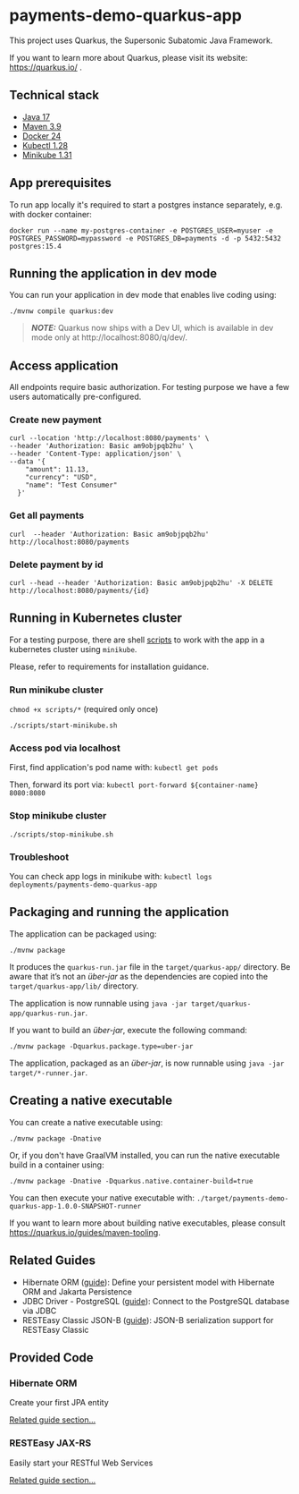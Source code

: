 # payments-demo-quarkus-app

This project uses Quarkus, the Supersonic Subatomic Java Framework.

If you want to learn more about Quarkus, please visit its website: https://quarkus.io/ .

## Technical stack

- [Java 17](https://docs.oracle.com/en/java/javase/17/install/overview-jdk-installation.html)
- [Maven 3.9](https://maven.apache.org/install.html)
- [Docker 24](https://docs.docker.com/desktop/)
- [Kubectl 1.28](https://docs.aws.amazon.com/eks/latest/userguide/install-kubectl.html)
- [Minikube 1.31](https://minikube.sigs.k8s.io/docs/start/)

## App prerequisites
To run app locally it's required to start a postgres instance separately, e.g. with docker container:
```shell
docker run --name my-postgres-container -e POSTGRES_USER=myuser -e POSTGRES_PASSWORD=mypassword -e POSTGRES_DB=payments -d -p 5432:5432 postgres:15.4
```

## Running the application in dev mode

You can run your application in dev mode that enables live coding using:
```shell script
./mvnw compile quarkus:dev
```

> **_NOTE:_**  Quarkus now ships with a Dev UI, which is available in dev mode only at http://localhost:8080/q/dev/.

## Access application
All endpoints require basic authorization. 
For testing purpose we have a few users automatically pre-configured. 

### Create new payment
```shell
curl --location 'http://localhost:8080/payments' \
--header 'Authorization: Basic am9objpqb2hu' \
--header 'Content-Type: application/json' \
--data '{
    "amount": 11.13, 
    "currency": "USD", 
    "name": "Test Consumer"
  }'
```
### Get all payments
```shell
curl  --header 'Authorization: Basic am9objpqb2hu' http://localhost:8080/payments
```

### Delete payment by id
```shell
curl --head --header 'Authorization: Basic am9objpqb2hu' -X DELETE http://localhost:8080/payments/{id}
```

## Running in Kubernetes cluster
For a testing purpose, there are shell [scripts](scripts) to work with the app in a kubernetes cluster using `minikube`.

Please, refer to requirements for installation guidance. 

### Run minikube cluster
`chmod +x scripts/*` (required only once)

```shell
./scripts/start-minikube.sh
```

### Access pod via localhost
First, find application's pod name with:
`kubectl get pods`

Then, forward its port via:
`kubectl port-forward ${container-name} 8080:8080`

### Stop minikube cluster
```shell
./scripts/stop-minikube.sh
```

### Troubleshoot

You can check app logs in minikube with: `kubectl logs deployments/payments-demo-quarkus-app`


## Packaging and running the application

The application can be packaged using:
```shell script
./mvnw package
```
It produces the `quarkus-run.jar` file in the `target/quarkus-app/` directory.
Be aware that it’s not an _über-jar_ as the dependencies are copied into the `target/quarkus-app/lib/` directory.

The application is now runnable using `java -jar target/quarkus-app/quarkus-run.jar`.

If you want to build an _über-jar_, execute the following command:
```shell script
./mvnw package -Dquarkus.package.type=uber-jar
```

The application, packaged as an _über-jar_, is now runnable using `java -jar target/*-runner.jar`.

## Creating a native executable

You can create a native executable using: 
```shell script
./mvnw package -Dnative
```

Or, if you don't have GraalVM installed, you can run the native executable build in a container using: 
```shell script
./mvnw package -Dnative -Dquarkus.native.container-build=true
```

You can then execute your native executable with: `./target/payments-demo-quarkus-app-1.0.0-SNAPSHOT-runner`

If you want to learn more about building native executables, please consult https://quarkus.io/guides/maven-tooling.

## Related Guides

- Hibernate ORM ([guide](https://quarkus.io/guides/hibernate-orm)): Define your persistent model with Hibernate ORM and Jakarta Persistence
- JDBC Driver - PostgreSQL ([guide](https://quarkus.io/guides/datasource)): Connect to the PostgreSQL database via JDBC
- RESTEasy Classic JSON-B ([guide](https://quarkus.io/guides/rest-json)): JSON-B serialization support for RESTEasy Classic

## Provided Code

### Hibernate ORM

Create your first JPA entity

[Related guide section...](https://quarkus.io/guides/hibernate-orm)



### RESTEasy JAX-RS

Easily start your RESTful Web Services

[Related guide section...](https://quarkus.io/guides/getting-started#the-jax-rs-resources)
